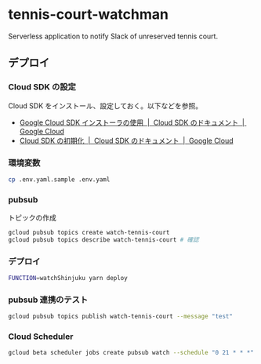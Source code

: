 # tennis-court-watchman

Serverless application to notify Slack of unreserved tennis court.

## デプロイ

### Cloud SDK の設定

Cloud SDK をインストール、設定しておく。以下などを参照。

- [Google Cloud SDK インストーラの使用  \|  Cloud SDK のドキュメント  \|  Google Cloud](https://cloud.google.com/sdk/docs/downloads-interactive?hl=ja)
- [Cloud SDK の初期化  \|  Cloud SDK のドキュメント  \|  Google Cloud](https://cloud.google.com/sdk/docs/initializing?hl=ja)

### 環境変数

```bash
cp .env.yaml.sample .env.yaml
```

### pubsub

トピックの作成

```bash
gcloud pubsub topics create watch-tennis-court
gcloud pubsub topics describe watch-tennis-court # 確認
```

### デプロイ

```bash
FUNCTION=watchShinjuku yarn deploy
```

### pubsub 連携のテスト

```bash
gcloud pubsub topics publish watch-tennis-court --message "test"
```

### Cloud Scheduler

```bash
gcloud beta scheduler jobs create pubsub watch --schedule "0 21 * * *" --topic watch-tennis-court --message-body "Watch"
```
